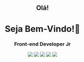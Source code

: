 <h2 align="center">Olá!</h1>

<h1 align="center">Seja Bem-Vindo!👋</h1>

<h3 align="center">Front-end Developer Jr</h3>



 <div align="center">

  <span>

   <img src="https://img.shields.io/badge/JavaScript-F7DF1E?style=for-the-badge&logo=javascript&logoColor=black"/>

   <img src="https://img.shields.io/badge/HTML5-E34F26?style=for-the-badge&logo=html5&logoColor=white"/>

   <img src="https://img.shields.io/badge/CSS3-1572B6?style=for-the-badge&logo=css3&logoColor=white"/>

   <img src="https://img.shields.io/badge/TypeScript-007ACC?style=for-the-badge&logo=typescript&logoColor=white"/>

   <img src="https://img.shields.io/badge/React-20232A?style=for-the-badge&logo=react&logoColor=61DAFB"/>

  </span>

 </div>




 